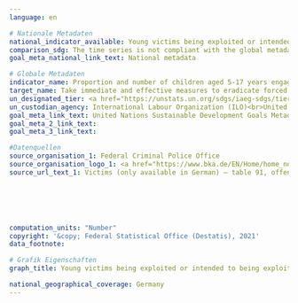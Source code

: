 ```yaml
---
language: en    

# Nationale Metadaten    
national_indicator_available: Young victims being exploited or intended to being exploited    
comparison_sdg: The time series is not compliant with the global metadata, but provides additional information.    
goal_meta_national_link_text: National metadata    

# Globale Metadaten    
indicator_name: Proportion and number of children aged 5-17 years engaged in child labour, by sex and age    
target_name: Take immediate and effective measures to eradicate forced labour, end modern slavery and human trafficking and secure the prohibition and elimination of the worst forms of child labour, including recruitment and use of child soldiers, and by 2025 end child labour in all its forms    
un_designated_tier: <a href="https://unstats.un.org/sdgs/iaeg-sdgs/tier-classification/" title="Click here for more information on the UN tier classification."  target="_blank">Tier II</a>    
un_custodian_agency: International Labour Organization (ILO)<br>United Nations International Children's Emergency Fund (UNICEF)    
goal_meta_link_text: United Nations Sustainable Development Goals Metadata    
goal_meta_2_link_text:     
goal_meta_3_link_text:     

#Datenquellen
source_organisation_1: Federal Criminal Police Office
source_organisation_logo_1: <a href="https://www.bka.de/EN/Home/home_node.htm"><img src="https://g205sdgs.github.io/sdg-indicators/public/OrgImgEn/bka.png" alt="Logo bka" style="height:60px; width:148px" /></a>
source_url_text_1: Victims (only available in German) – table 91, offense numbers 239100, 239210, 239300, 239400, 239500





    
computation_units: "Number"    
copyright: '&copy; Federal Statistical Office (Destatis), 2021'    
data_footnote:     

# Grafik Eigenschaften    
graph_title: Young victims being exploited or intended to being exploited    

national_geographical_coverage: Germany    
---
```


<span></span>